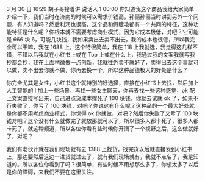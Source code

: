 3 月 30 日 16:29 胡子哥接着讲
说话人 1 00:00
你知道我这个商品我给大家简单介绍一下，我们当时在济南的时候可以需求价钱高，孙俪孙俪当时讲到另外一个问题，有人知道吗？然后利润也很高，这个品和假睫毛都有一个共同的特征，这种功能特征是什么呢？你根本就不需要考虑商业模式，因为它成本极低，对吧？它可能是 666 块 6，可能几块钱，我如果卖出去卖不出去，我的成本也很低，所以我完全可以干嘛，我在 1688 上，这个特很简单，我在 118 上我就选，我觉得这几样不错，不错以后我就在小红书上或在 Top 上或在什么上，我通过我的文案我就写我抄都会抄，我在上面稍微做一点创新，我就往外卖不就好了，卖得出去这个事就可以做，卖不出去你就不做，你再去换一个，所以这种品德极大的好处是什么？

你完全尤其是女性，小红书这个就特别的好选择，直接在小红书上去找，然后加上人工智能的 I 加上一些场景，再找一些女生聊天，你再去找一些这种感觉，ok 配上文案直接写出来，自己进点货成本撑死了 100 块钱，你就去试就 ok 了，如果不行失败了，你亏了 100 块钱，对吧？你说这有什么呢？这种品的一个最大好处就是你都不用考虑商业模式，你觉得 ok 你就做，对吧？然后你失败了又亏了 100 块钱对吧？这个没有什么就做完了就放那就可以了，所以很多人都卡死了，很多人都卡死了，就这种频道，所以各位你看有些时候你开阔了一个视野之后，这么做就好了，对吧？

我们有老伙计就在我们现场就有去 1388 上找货，找完货以后就直接发到小红书上，那边要然后这边一进货就过去了，就有我们现场就有，我就不点名了，我是知道的。所以各位你看到了吗？很简单，有些时候不用想那么多了，你想太多了以后是你的障碍，来我们不要在这里关注。
